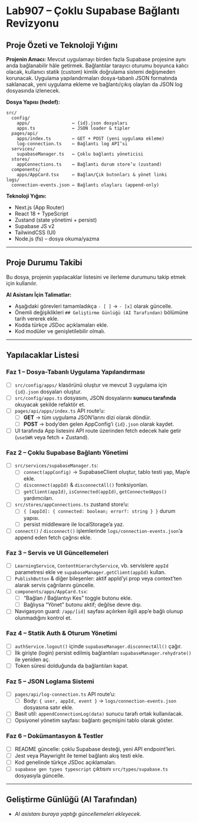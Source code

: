 # Lab907 – Çoklu Supabase Bağlantı Revizyonu

## Proje Özeti ve Teknoloji Yığını

**Projenin Amacı:**
Mevcut uygulamayı birden fazla Supabase projesine aynı anda bağlanabilir hâle getirmek. Bağlantılar tarayıcı oturumu boyunca kalıcı olacak, kullanıcı statik (custom) kimlik doğrulama sistemi değişmeden korunacak. Uygulama yapılandırmaları dosya-tabanlı JSON formatında saklanacak, yeni uygulama ekleme ve bağlantı/çıkış olayları da JSON log dosyasında izlenecek.

**Dosya Yapısı (hedef):**

```
src/
  config/
    apps/                ← {id}.json dosyaları
    apps.ts              ← JSON loader & tipler
  pages/api/
    apps/index.ts        ← GET + POST (yeni uygulama ekleme)
    log-connection.ts    ← Bağlantı log API’si
  services/
    supabaseManager.ts   ← Çoklu bağlantı yöneticisi
  stores/
    appConnections.ts    ← Bağlantı durum store’u (zustand)
  components/
    apps/AppCard.tsx     ← Bağlan/Çık butonları & yönet linki
logs/
  connection-events.json ← Bağlantı olayları (append-only)
```

**Teknoloji Yığını:**

- Next.js (App Router)
- React 18 + TypeScript
- Zustand (state yönetimi + persist)
- Supabase JS v2
- TailwindCSS (UI)
- Node.js (fs) – dosya okuma/yazma

---

## Proje Durumu Takibi

Bu dosya, projenin yapılacaklar listesini ve ilerleme durumunu takip etmek için kullanılır.

**AI Asistanı İçin Talimatlar:**

- Aşağıdaki görevleri tamamladıkça `- [ ]` → `- [x]` olarak güncelle.
- Önemli değişiklikleri `## Geliştirme Günlüğü (AI Tarafından)` bölümüne tarih vererek ekle.
- Kodda türkçe JSDoc açıklamaları ekle.
- Kod modüler ve genişletilebilir olmalı.

---

## Yapılacaklar Listesi

### Faz 1 – Dosya-Tabanlı Uygulama Yapılandırması

- [ ] `src/config/apps/` klasörünü oluştur ve mevcut 3 uygulama için `{id}.json` dosyaları oluştur.
- [ ] `src/config/apps.ts` dosyasını, JSON dosyalarını **sunucu tarafında** okuyacak şekilde refaktör et.
- [ ] `pages/api/apps/index.ts` API route’u:
  - [ ] **GET** → tüm uygulama JSON’larını dizi olarak döndür.
  - [ ] **POST** → body’den gelen AppConfig’i `{id}.json` olarak kaydet.
- [ ] UI tarafında App listesini API route üzerinden fetch edecek hale getir (`useSWR` veya fetch + Zustand).

### Faz 2 – Çoklu Supabase Bağlantı Yönetimi

- [ ] `src/services/supabaseManager.ts`:
  - [ ] `connect(appConfig)` → SupabaseClient oluştur, tablo testi yap, Map’e ekle.
  - [ ] `disconnect(appId)` & `disconnectAll()` fonksiyonları.
  - [ ] `getClient(appId)`, `isConnected(appId)`, `getConnectedApps()` yardımcıları.
- [ ] `src/stores/appConnections.ts` zustand store’u:
  - [ ] `{ [appId]: { connected: boolean; error?: string } }` durum yapısı.
  - [ ] persist middleware ile localStorage’a yaz.
- [ ] `connect()` / `disconnect()` işlemlerinde `logs/connection-events.json`’a append eden fetch çağrısı ekle.

### Faz 3 – Servis ve UI Güncellemeleri

- [ ] `LearningService`, `ContentHierarchyService`, vb. servislere `appId` parametresi ekle ve `supabaseManager.getClient(appId)` kullan.
- [ ] `PublishButton` & diğer bileşenler: aktif appId’yi prop veya context’ten alarak servis çağrılarını güncelle.
- [ ] `components/apps/AppCard.tsx`:
  - [ ] “Bağlan / Bağlantıyı Kes” toggle butonu ekle.
  - [ ] Bağlıysa “Yönet” butonu aktif; değilse devre dışı.
- [ ] Navigasyon guard: `/app/[id]` sayfası açılırken ilgili app’e bağlı olunup olunmadığını kontrol et.

### Faz 4 – Statik Auth & Oturum Yönetimi

- [ ] `authService.logout()` içinde `supabaseManager.disconnectAll()` çağır.
- [ ] İlk girişte (login) persist edilmiş bağlantıları `supabaseManager.rehydrate()` ile yeniden aç.
- [ ] Token süresi dolduğunda da bağlantıları kapat.

### Faz 5 – JSON Loglama Sistemi

- [ ] `pages/api/log-connection.ts` API route’u:
  - [ ] Body: `{ user, appId, event }` → `logs/connection-events.json` dosyasına satır ekle.
- [ ] Basit util: `appendConnectionLog(data)` sunucu tarafı ortak kullanılacak.
- [ ] Opsiyonel yönetim sayfası: bağlantı geçmişini tablo olarak göster.

### Faz 6 – Dokümantasyon & Testler

- [ ] README güncelle: çoklu Supabase desteği, yeni API endpoint’leri.
- [ ] Jest veya Playwright ile temel bağlantı akış testi ekle.
- [ ] Kod genelinde türkçe JSDoc açıklamaları.
- [ ] `supabase gen types typescript` çıktısını `src/types/supabase.ts` dosyasıyla güncelle.

---

## Geliştirme Günlüğü (AI Tarafından)

- _AI asistanı buraya yaptığı güncellemeleri ekleyecek._
